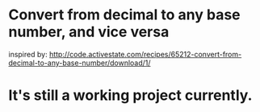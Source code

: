 Convert from decimal to any base number, and vice versa
========================================================

inspired by: http://code.activestate.com/recipes/65212-convert-from-decimal-to-any-base-number/download/1/


It's still a working project currently.
=========================================
